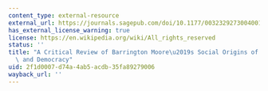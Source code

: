 ```yaml
---
content_type: external-resource
external_url: https://journals.sagepub.com/doi/10.1177/003232927300400101
has_external_license_warning: true
license: https://en.wikipedia.org/wiki/All_rights_reserved
status: ''
title: "A Critical Review of Barrington Moore\u2019s Social Origins of Dictatorship\
  \ and Democracy"
uid: 2f1d0007-d74a-4ab5-acdb-35fa89279006
wayback_url: ''
---
```

